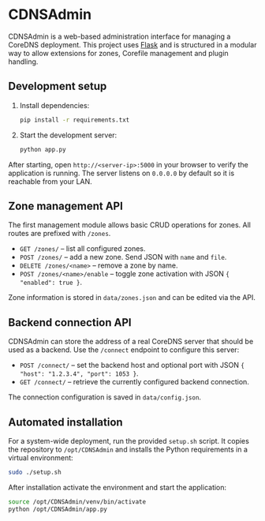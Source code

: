 # CDNSAdmin

CDNSAdmin is a web-based administration interface for managing a CoreDNS deployment. This project uses [Flask](https://flask.palletsprojects.com/) and is structured in a modular way to allow extensions for zones, Corefile management and plugin handling.

## Development setup

1. Install dependencies:
   ```bash
   pip install -r requirements.txt
   ```
2. Start the development server:
   ```bash
   python app.py
   ```

After starting, open `http://<server-ip>:5000` in your browser to verify the application is running.
The server listens on `0.0.0.0` by default so it is reachable from your LAN.

## Zone management API

The first management module allows basic CRUD operations for zones. All routes are prefixed with `/zones`.

* `GET /zones/` – list all configured zones.
* `POST /zones/` – add a new zone. Send JSON with `name` and `file`.
* `DELETE /zones/<name>` – remove a zone by name.
* `POST /zones/<name>/enable` – toggle zone activation with JSON `{ "enabled": true }`.

Zone information is stored in `data/zones.json` and can be edited via the API.

## Backend connection API

CDNSAdmin can store the address of a real CoreDNS server that should be used as
a backend. Use the `/connect` endpoint to configure this server:

* `POST /connect/` – set the backend host and optional port with JSON
  `{ "host": "1.2.3.4", "port": 1053 }`.
* `GET /connect/` – retrieve the currently configured backend connection.

The connection configuration is saved in `data/config.json`.

## Automated installation

For a system-wide deployment, run the provided `setup.sh` script. It copies the
repository to `/opt/CDNSAdmin` and installs the Python requirements in a
virtual environment:

```bash
sudo ./setup.sh
```

After installation activate the environment and start the application:

```bash
source /opt/CDNSAdmin/venv/bin/activate
python /opt/CDNSAdmin/app.py
```
